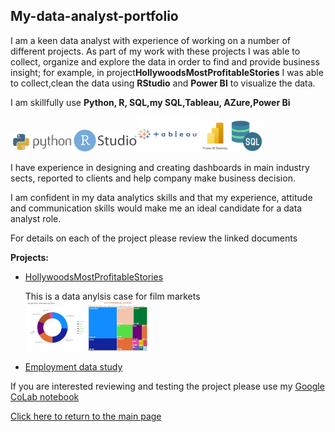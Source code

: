 ## My-data-analyst-portfolio
I am a keen data analyst with experience of working on a number of different projects. As part of my work with these projects I was able to collect, organize and explore the data in order to find and provide business insight; for example, in project**HollywoodsMostProfitableStories** I was able to collect,clean the data using **RStudio** and **Power BI** to visualize the data.

I am skillfully use **Python, R, SQL,my SQL,Tableau, AZure,Power Bi**

<img src="pythonlogo.png" alt="drawing" width="20%"/><img src="R.png" alt="drawing" width="20%"/><img src="tableau.png" alt="drawing" width="20%"/><img src="power bi.jpg" alt="drawing" width="10%"/><img src="sqllogo.png" alt="drawing" width="10%"/>

I have experience in designing and creating dashboards in main industry sects, reported to clients and help company make business decision.

I am confident in my data analytics skills and that my experience, attitude and communication skills would make me an ideal candidate for a data analyst role.

For details on each of the project please review the linked documents

**Projects:** <br>
* [HollywoodsMostProfitableStories](holly/readme.md)<p>This is a data anylsis case for film markets
<br> <img src="hollyMap1.JPG" alt="drawing" width="20%"/>    <img src="hollyMap2.JPG" alt="drawing" width="20%"/>

* [Employment data study](emsi/readme.md)



If you are interested reviewing and testing the project please use my [Google CoLab notebook](https://colab.research.google.com/drive/1qliHpWa2ZjJMls7ii0N8p5Ki8cs9neK-?usp=sharing)

[Click here to return to the main page](../README.md)

